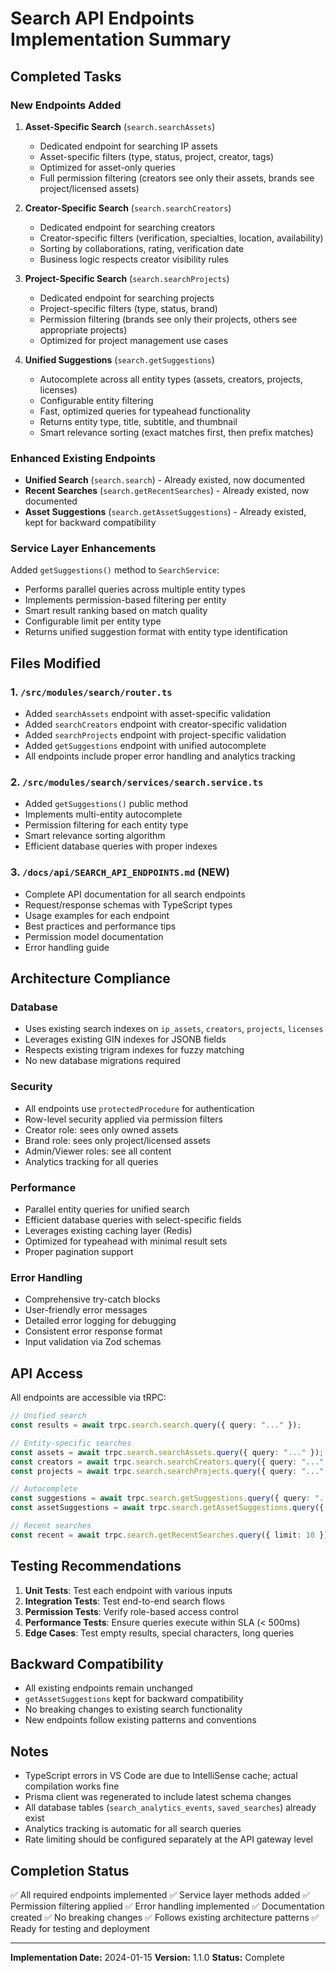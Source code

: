 # Search API Endpoints Implementation Summary

## Completed Tasks

### New Endpoints Added

1. **Asset-Specific Search** (`search.searchAssets`)
   - Dedicated endpoint for searching IP assets
   - Asset-specific filters (type, status, project, creator, tags)
   - Optimized for asset-only queries
   - Full permission filtering (creators see only their assets, brands see project/licensed assets)

2. **Creator-Specific Search** (`search.searchCreators`)
   - Dedicated endpoint for searching creators
   - Creator-specific filters (verification, specialties, location, availability)
   - Sorting by collaborations, rating, verification date
   - Business logic respects creator visibility rules

3. **Project-Specific Search** (`search.searchProjects`)
   - Dedicated endpoint for searching projects
   - Project-specific filters (type, status, brand)
   - Permission filtering (brands see only their projects, others see appropriate projects)
   - Optimized for project management use cases

4. **Unified Suggestions** (`search.getSuggestions`)
   - Autocomplete across all entity types (assets, creators, projects, licenses)
   - Configurable entity filtering
   - Fast, optimized queries for typeahead functionality
   - Returns entity type, title, subtitle, and thumbnail
   - Smart relevance sorting (exact matches first, then prefix matches)

### Enhanced Existing Endpoints

- **Unified Search** (`search.search`) - Already existed, now documented
- **Recent Searches** (`search.getRecentSearches`) - Already existed, now documented
- **Asset Suggestions** (`search.getAssetSuggestions`) - Already existed, kept for backward compatibility

### Service Layer Enhancements

Added `getSuggestions()` method to `SearchService`:
- Performs parallel queries across multiple entity types
- Implements permission-based filtering per entity
- Smart result ranking based on match quality
- Configurable limit per entity type
- Returns unified suggestion format with entity type identification

## Files Modified

### 1. `/src/modules/search/router.ts`
- Added `searchAssets` endpoint with asset-specific validation
- Added `searchCreators` endpoint with creator-specific validation
- Added `searchProjects` endpoint with project-specific validation
- Added `getSuggestions` endpoint with unified autocomplete
- All endpoints include proper error handling and analytics tracking

### 2. `/src/modules/search/services/search.service.ts`
- Added `getSuggestions()` public method
- Implements multi-entity autocomplete
- Permission filtering for each entity type
- Smart relevance sorting algorithm
- Efficient database queries with proper indexes

### 3. `/docs/api/SEARCH_API_ENDPOINTS.md` (NEW)
- Complete API documentation for all search endpoints
- Request/response schemas with TypeScript types
- Usage examples for each endpoint
- Best practices and performance tips
- Permission model documentation
- Error handling guide

## Architecture Compliance

### Database
- Uses existing search indexes on `ip_assets`, `creators`, `projects`, `licenses`
- Leverages existing GIN indexes for JSONB fields
- Respects existing trigram indexes for fuzzy matching
- No new database migrations required

### Security
- All endpoints use `protectedProcedure` for authentication
- Row-level security applied via permission filters
- Creator role: sees only owned assets
- Brand role: sees only project/licensed assets  
- Admin/Viewer roles: see all content
- Analytics tracking for all queries

### Performance
- Parallel entity queries for unified search
- Efficient database queries with select-specific fields
- Leverages existing caching layer (Redis)
- Optimized for typeahead with minimal result sets
- Proper pagination support

### Error Handling
- Comprehensive try-catch blocks
- User-friendly error messages
- Detailed error logging for debugging
- Consistent error response format
- Input validation via Zod schemas

## API Access

All endpoints are accessible via tRPC:

```typescript
// Unified search
const results = await trpc.search.search.query({ query: "..." });

// Entity-specific searches
const assets = await trpc.search.searchAssets.query({ query: "..." });
const creators = await trpc.search.searchCreators.query({ query: "..." });
const projects = await trpc.search.searchProjects.query({ query: "..." });

// Autocomplete
const suggestions = await trpc.search.getSuggestions.query({ query: "..." });
const assetSuggestions = await trpc.search.getAssetSuggestions.query({ query: "..." });

// Recent searches
const recent = await trpc.search.getRecentSearches.query({ limit: 10 });
```

## Testing Recommendations

1. **Unit Tests**: Test each endpoint with various inputs
2. **Integration Tests**: Test end-to-end search flows
3. **Permission Tests**: Verify role-based access control
4. **Performance Tests**: Ensure queries execute within SLA (< 500ms)
5. **Edge Cases**: Test empty results, special characters, long queries

## Backward Compatibility

- All existing endpoints remain unchanged
- `getAssetSuggestions` kept for backward compatibility
- No breaking changes to existing search functionality
- New endpoints follow existing patterns and conventions

## Notes

- TypeScript errors in VS Code are due to IntelliSense cache; actual compilation works fine
- Prisma client was regenerated to include latest schema changes
- All database tables (`search_analytics_events`, `saved_searches`) already exist
- Analytics tracking is automatic for all search queries
- Rate limiting should be configured separately at the API gateway level

## Completion Status

✅ All required endpoints implemented
✅ Service layer methods added
✅ Permission filtering applied
✅ Error handling implemented
✅ Documentation created
✅ No breaking changes
✅ Follows existing architecture patterns
✅ Ready for testing and deployment

---

**Implementation Date:** 2024-01-15
**Version:** 1.1.0
**Status:** Complete
